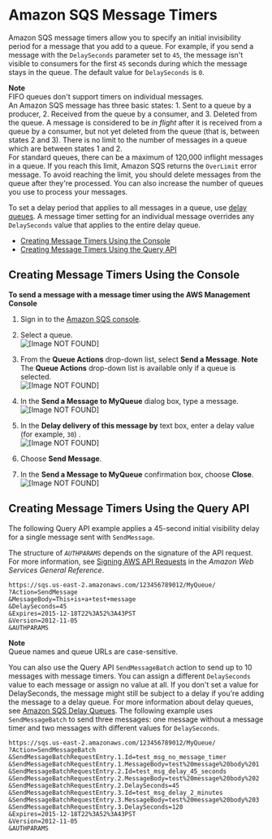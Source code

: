 # Amazon SQS Message Timers<a name="sqs-message-timers"></a>

Amazon SQS message timers allow you to specify an initial invisibility period for a message that you add to a queue\. For example, if you send a message with the `DelaySeconds` parameter set to `45`, the message isn't visible to consumers for the first `45` seconds during which the message stays in the queue\. The default value for `DelaySeconds` is `0`\. 

**Note**  
FIFO queues don't support timers on individual messages\.  
An Amazon SQS message has three basic states: 1\. Sent to a queue by a producer, 2\. Received from the queue by a consumer, and 3\. Deleted from the queue\. A message is considered to be *in flight* after it is received from a queue by a consumer, but not yet deleted from the queue \(that is, between states 2 and 3\)\. There is no limit to the number of messages in a queue which are between states 1 and 2\.  
For standard queues, there can be a maximum of 120,000 inflight messages in a queue\. If you reach this limit, Amazon SQS returns the `OverLimit` error message\. To avoid reaching the limit, you should delete messages from the queue after they're processed\. You can also increase the number of queues you use to process your messages\.

To set a delay period that applies to all messages in a queue, use [delay queues](sqs-delay-queues.md)\. A message timer setting for an individual message overrides any `DelaySeconds` value that applies to the entire delay queue\. 


+ [Creating Message Timers Using the Console](#sqs-message-timers-console)
+ [Creating Message Timers Using the Query API](#sqs-message-timers-query-api)

## Creating Message Timers Using the Console<a name="sqs-message-timers-console"></a>

**To send a message with a message timer using the AWS Management Console**

1. Sign in to the [Amazon SQS console](https://console.aws.amazon.com/sqs/)\.

1. Select a queue\.  
![\[Image NOT FOUND\]](http://docs.aws.amazon.com/AWSSimpleQueueService/latest/SQSDeveloperGuide/images/AWS_Console_Select_Queue.png)

1. From the **Queue Actions** drop\-down list, select **Send a Message**\.
**Note**  
The **Queue Actions** drop\-down list is available only if a queue is selected\.  
![\[Image NOT FOUND\]](http://docs.aws.amazon.com/AWSSimpleQueueService/latest/SQSDeveloperGuide/images/AWS_Console_Send_Message.png)

1. In the **Send a Message to MyQueue** dialog box, type a message\.  
![\[Image NOT FOUND\]](http://docs.aws.amazon.com/AWSSimpleQueueService/latest/SQSDeveloperGuide/images/AWS_Console_SendMessage_Dialog_Message_Timer_Text.png)

1. In the **Delay delivery of this message by** text box, enter a delay value \(for example, `30`\) \.  
![\[Image NOT FOUND\]](http://docs.aws.amazon.com/AWSSimpleQueueService/latest/SQSDeveloperGuide/images/AWS_Console_SendMessage_Dialog_Message_Timer_Delay.png)

1. Choose **Send Message**\.

1. In the **Send a Message to MyQueue** confirmation box, choose **Close**\.  
![\[Image NOT FOUND\]](http://docs.aws.amazon.com/AWSSimpleQueueService/latest/SQSDeveloperGuide/images/AWS_Console_Send_Message_Dialog_Conf.png)

## Creating Message Timers Using the Query API<a name="sqs-message-timers-query-api"></a>

The following Query API example applies a 45\-second initial visibility delay for a single message sent with `SendMessage`\.

The structure of *`AUTHPARAMS`* depends on the signature of the API request\. For more information, see [Signing AWS API Requests](http://docs.aws.amazon.com/general/latest/gr/signing_aws_api_requests.html) in the *Amazon Web Services General Reference*\.

```
https://sqs.us-east-2.amazonaws.com/123456789012/MyQueue/
?Action=SendMessage
&MessageBody=This+is+a+test+message
&DelaySeconds=45
&Expires=2015-12-18T22%3A52%3A43PST
&Version=2012-11-05
&AUTHPARAMS
```

**Note**  
Queue names and queue URLs are case\-sensitive\.

You can also use the Query API `SendMessageBatch` action to send up to 10 messages with message timers\. You can assign a different `DelaySeconds` value to each message or assign no value at all\. If you don't set a value for DelaySeconds, the message might still be subject to a delay if you're adding the message to a delay queue\. For more information about delay queues, see [Amazon SQS Delay Queues](sqs-delay-queues.md)\. The following example uses `SendMessageBatch` to send three messages: one message without a message timer and two messages with different values for `DelaySeconds`\.

```
https://sqs.us-east-2.amazonaws.com/123456789012/MyQueue/
?Action=SendMessageBatch
&SendMessageBatchRequestEntry.1.Id=test_msg_no_message_timer
&SendMessageBatchRequestEntry.1.MessageBody=test%20message%20body%201
&SendMessageBatchRequestEntry.2.Id=test_msg_delay_45_seconds
&SendMessageBatchRequestEntry.2.MessageBody=test%20message%20body%202
&SendMessageBatchRequestEntry.2.DelaySeconds=45
&SendMessageBatchRequestEntry.3.Id=test_msg_delay_2_minutes
&SendMessageBatchRequestEntry.3.MessageBody=test%20message%20body%203
&SendMessageBatchRequestEntry.3.DelaySeconds=120
&Expires=2015-12-18T22%3A52%3A43PST
&Version=2012-11-05
&AUTHPARAMS
```